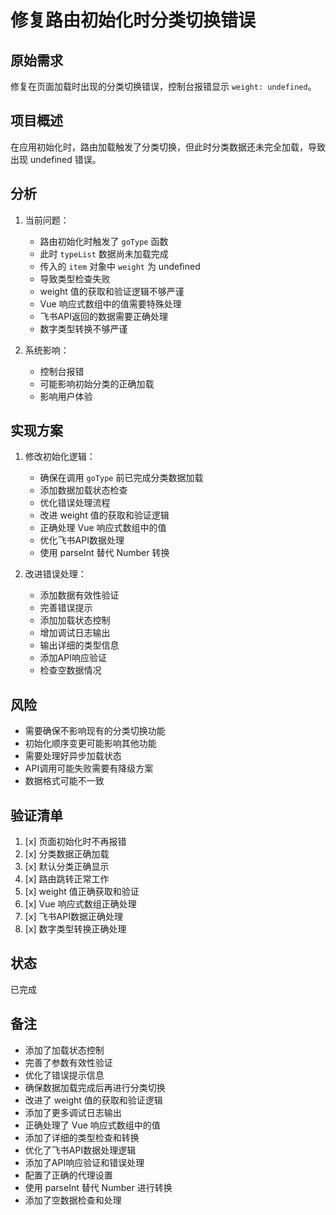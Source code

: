 # 修复路由初始化时分类切换错误

## 原始需求
修复在页面加载时出现的分类切换错误，控制台报错显示 `weight: undefined`。

## 项目概述
在应用初始化时，路由加载触发了分类切换，但此时分类数据还未完全加载，导致出现 undefined 错误。

## 分析
1. 当前问题：
   - 路由初始化时触发了 `goType` 函数
   - 此时 `typeList` 数据尚未加载完成
   - 传入的 `item` 对象中 `weight` 为 undefined
   - 导致类型检查失败
   - weight 值的获取和验证逻辑不够严谨
   - Vue 响应式数组中的值需要特殊处理
   - 飞书API返回的数据需要正确处理
   - 数字类型转换不够严谨

2. 系统影响：
   - 控制台报错
   - 可能影响初始分类的正确加载
   - 影响用户体验

## 实现方案
1. 修改初始化逻辑：
   - 确保在调用 `goType` 前已完成分类数据加载
   - 添加数据加载状态检查
   - 优化错误处理流程
   - 改进 weight 值的获取和验证逻辑
   - 正确处理 Vue 响应式数组中的值
   - 优化飞书API数据处理
   - 使用 parseInt 替代 Number 转换

2. 改进错误处理：
   - 添加数据有效性验证
   - 完善错误提示
   - 添加加载状态控制
   - 增加调试日志输出
   - 输出详细的类型信息
   - 添加API响应验证
   - 检查空数据情况

## 风险
- 需要确保不影响现有的分类切换功能
- 初始化顺序变更可能影响其他功能
- 需要处理好异步加载状态
- API调用可能失败需要有降级方案
- 数据格式可能不一致

## 验证清单
1. [x] 页面初始化时不再报错
2. [x] 分类数据正确加载
3. [x] 默认分类正确显示
4. [x] 路由跳转正常工作
5. [x] weight 值正确获取和验证
6. [x] Vue 响应式数组正确处理
7. [x] 飞书API数据正确处理
8. [x] 数字类型转换正确处理

## 状态
已完成

## 备注
- 添加了加载状态控制
- 完善了参数有效性验证
- 优化了错误提示信息
- 确保数据加载完成后再进行分类切换
- 改进了 weight 值的获取和验证逻辑
- 添加了更多调试日志输出
- 正确处理了 Vue 响应式数组中的值
- 添加了详细的类型检查和转换
- 优化了飞书API数据处理逻辑
- 添加了API响应验证和错误处理
- 配置了正确的代理设置
- 使用 parseInt 替代 Number 进行转换
- 添加了空数据检查和处理 